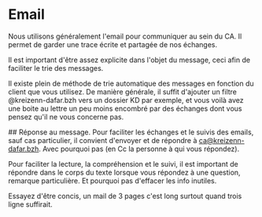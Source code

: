 # Email
Nous utilisons généralement l'email pour communiquer au sein du CA.
Il permet de garder une trace écrite et partagée de nos échanges. 

Il est important d'être assez explicite dans l'objet du message, ceci afin de
faciliter le trie des messages.

Il existe plein de méthode de trie automatique des messages en fonction du
client que vous utilisez.
De manière générale, il suffit d'ajouter un filtre @kreizenn-dafar.bzh vers un
dossier KD par exemple, et vous voilà avez une boite au lettre un peu moins
encombré par des échanges dont vous pensez qu'il ne vous concerne pas. 

## Réponse au message.
Pour faciliter les échanges et le suivis des emails, sauf cas particulier, il
convient d'envoyer et de répondre à ca@kreizenn-dafar.bzh. Avec pourquoi pas
(en Cc la personne à qui vous répondez).

Pour faciliter la lecture, la compréhension et le suivi, il est important de
répondre dans le corps du texte lorsque vous répondez à une question, remarque
particulière. Et pourquoi pas d'effacer les info inutiles. 

Essayez d'être concis, un mail de 3 pages c'est long surtout quand trois ligne
suffirait. 

## 
